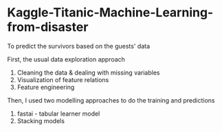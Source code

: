 # Kaggle-Titanic-Machine-Learning-from-disaster
To predict the survivors based on the guests' data

First, the usual data exploration approach
1) Cleaning the data & dealing with missing variables
2) Visualization of feature relations
3) Feature engineering

Then, I used two modelling approaches to do the training and predictions
1) fastai - tabular learner model
2) Stacking models
